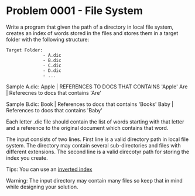# Problem 0001 - File System

Write a program that given the path of a directory in local file system, creates an index of words stored in the files and stores them in a target folder
with the following structure:

```
Target Folder:
              - A.dic
              - B.dic
              - C.dic
              - D.dic
              - ...
```

Sample A.dic:
Apple | REFERENCES TO DOCS THAT CONTAINS 'Apple'
Are | Referecnes to docs that contains 'Are'

Sample B.dic:
Book | References to docs that contains 'Books'
Baby | References to docs that contains 'Baby'

              
Each letter .dic file should contain the list of words starting with that letter and a reference to the original document which contains that word.

The input consists of two lines. First line is a valid directory path in local file system. The directory may contain several sub-directories and files 
with different extensions. The second line is a valid direcotyr path for storing the index you create.

Tips: You can use an [inverted index](https://www.geeksforgeeks.org/inverted-index)

Warning: The input directory may contain many files so keep that in mind while designing your solution.
